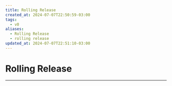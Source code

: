```yaml
---
title: Rolling Release
created_at: 2024-07-07T22:50:59-03:00
tags:
  - v0
aliases:
  - Rolling Release
  - rolling release
updated_at: 2024-07-07T22:51:10-03:00
---
```

# Rolling Release
---

